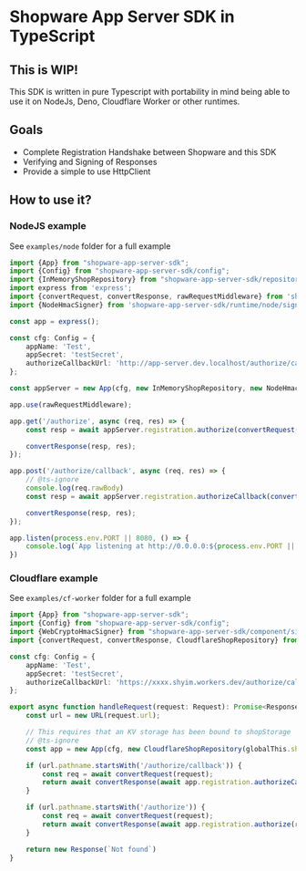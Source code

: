 # Shopware App Server SDK in TypeScript

## This is WIP!

This SDK is written in pure Typescript with portability in mind being able to use it on NodeJs, Deno, Cloudflare Worker or other runtimes.

## Goals

- Complete Registration Handshake between Shopware and this SDK
- Verifying and Signing of Responses
- Provide a simple to use HttpClient

## How to use it?

### NodeJS example

See `examples/node` folder for a full example

```typescript
import {App} from "shopware-app-server-sdk";
import {Config} from "shopware-app-server-sdk/config";
import {InMemoryShopRepository} from "shopware-app-server-sdk/repository";
import express from 'express';
import {convertRequest, convertResponse, rawRequestMiddleware} from 'shopware-app-server-sdk/runtime/node/express';
import {NodeHmacSigner} from 'shopware-app-server-sdk/runtime/node/signer';

const app = express();

const cfg: Config = {
    appName: 'Test',
    appSecret: 'testSecret',
    authorizeCallbackUrl: 'http://app-server.dev.localhost/authorize/callback'
};

const appServer = new App(cfg, new InMemoryShopRepository, new NodeHmacSigner);

app.use(rawRequestMiddleware);

app.get('/authorize', async (req, res) => {
    const resp = await appServer.registration.authorize(convertRequest(req));

    convertResponse(resp, res);
});

app.post('/authorize/callback', async (req, res) => {
    // @ts-ignore
    console.log(req.rawBody)
    const resp = await appServer.registration.authorizeCallback(convertRequest(req));

    convertResponse(resp, res);
});

app.listen(process.env.PORT || 8080, () => {
    console.log(`App listening at http://0.0.0.0:${process.env.PORT || 8080}`)
})
```


### Cloudflare example

See `examples/cf-worker` folder for a full example

```typescript
import {App} from "shopware-app-server-sdk";
import {Config} from "shopware-app-server-sdk/config";
import {WebCryptoHmacSigner} from "shopware-app-server-sdk/component/signer";
import {convertRequest, convertResponse, CloudflareShopRepository} from "shopware-app-server-sdk/runtime/cf-worker";

const cfg: Config = {
    appName: 'Test',
    appSecret: 'testSecret',
    authorizeCallbackUrl: 'https://xxxx.shyim.workers.dev/authorize/callback'
};

export async function handleRequest(request: Request): Promise<Response> {
    const url = new URL(request.url);

    // This requires that an KV storage has been bound to shopStorage
    // @ts-ignore
    const app = new App(cfg, new CloudflareShopRepository(globalThis.shopStorage), new WebCryptoHmacSigner());

    if (url.pathname.startsWith('/authorize/callback')) {
        const req = await convertRequest(request);
        return await convertResponse(await app.registration.authorizeCallback(req));
    }

    if (url.pathname.startsWith('/authorize')) {
        const req = await convertRequest(request);
        return await convertResponse(await app.registration.authorize(req));
    }

    return new Response(`Not found`)
}

```
